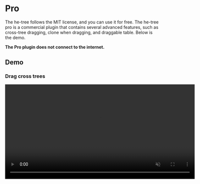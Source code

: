 # Pro

The he-tree follows the MIT license, and you can use it for free. The he-tree pro is a commercial plugin that contains several advanced features, such as cross-tree dragging, clone when dragging, and draggable table. Below is the demo.

**The Pro plugin does not connect to the internet.**

## Demo

### Drag cross trees

<video width="620" src="/videos/he-tree cross tree drag.mp4" loop muted autoplay/>

### Copy node when drag

<video width="620" src="/videos/he-tree drag copy.mp4" loop muted autoplay/>

### Draggable table

<video width="620" src="/videos/he-tree drag table.mp4" loop muted autoplay/>

## Licenses

**The following licenses applies to he-tree 2.0.0 and later versions.**

**Regular License: $50.00 USD**

- Number of final products: **1**
- Use in an final product that's sold more than 5 copies: **disallowed**

**Extended License: $500.00 USD**

- Number of final products: **20**
- Use in an final product that's sold more than 5 copies: **allowed**

## Buy with Email

Please click on the link below to send us an email with pre-set content. Then, we will send you a Paypal invoice. You can pay using your Paypal account or credit card. Once payment is completed, we will send you the license and document for he-tree pro within 24 hours.

- <a href="mailto:phphe@outlook.com?subject=Buy he-tree pro regular license&body=I want to buy Regular License for email 'your email'. You can enter more if you have other requirements.">Buy Regular License</a>
- <a href="mailto:phphe@outlook.com?subject=Buy he-tree pro extended license&body=I want to buy Extended License for email 'your email'. You can enter more if you have other requirements.">Buy Extended License</a>

## Buy through other way

Please <a href="mailto:phphe@outlook.com?subject=&body=">contact me</a> by email.

## Already purchased the old version

If you have already purchased the old version [he-tree-vue](https://he-tree-vue.phphe.com/), then you can get he-tree for free. Please <a href="mailto:phphe@outlook.com?subject=Request he-tree&body=I have purchased he-tree-vue. I want to get same license of he-tree.">contact me</a>.

## Hire me

I can work on the custom made of he-tree. Advanced Vue custom components. And other work about Vue. Please <a href="mailto:phphe@outlook.com?subject=&body=">contact me</a> by email. My commission is $30 per hour for tasks under 4 hours and $25 per hour for tasks over 4 hours.

## Contact

- Email: phphe@outlook.com
